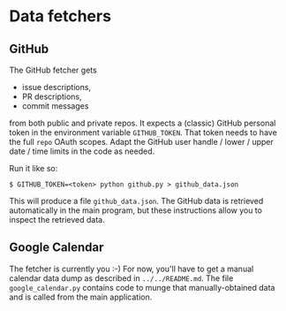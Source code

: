 # Data fetchers

## GitHub

The GitHub fetcher gets
- issue descriptions,
- PR descriptions,
- commit messages

from both public and private repos. It expects a (classic) GitHub personal token in the environment variable `GITHUB_TOKEN`. That token needs to have the full `repo` OAuth scopes.
Adapt the GitHub user handle / lower / upper date / time limits in the code as needed.

Run it like so:
```console
$ GITHUB_TOKEN=<token> python github.py > github_data.json
```

This will produce a file `github_data.json`. The GitHub data is retrieved automatically in the main program, but these instructions allow you to inspect the retrieved data.

## Google Calendar

The fetcher is currently you :-)
For now, you'll have to get a manual calendar data dump as described in `../../README.md`.
The file `google_calendar.py` contains code to munge that manually-obtained data and is called from the main application.
